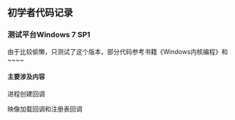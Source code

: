 ## 初学者代码记录

### 测试平台Windows 7 SP1

由于比较偷懒，只测试了这个版本，部分代码参考书籍《Windows内核编程》和~~~~



#### 主要涉及内容

进程创建回调

映像加载回调和注册表回调



